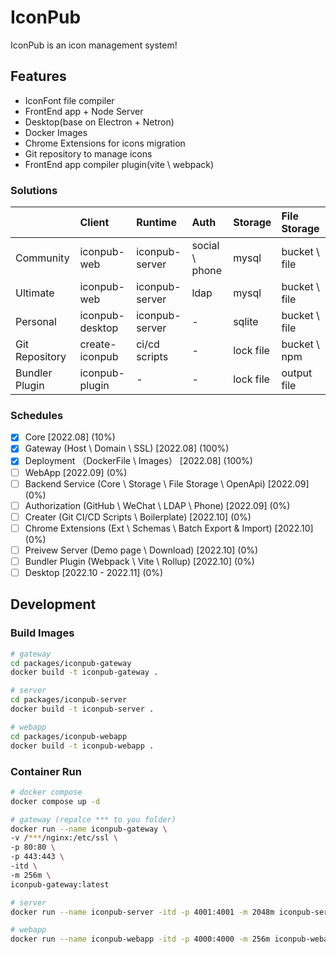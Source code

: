 # IconPub

IconPub is an icon management system!

## Features

- IconFont file compiler
- FrontEnd app + Node Server
- Desktop(base on Electron + Netron)
- Docker Images
- Chrome Extensions for icons migration
- Git repository to manage icons
- FrontEnd app compiler plugin(vite \ webpack)

### Solutions

|                | Client          | Runtime        | Auth           | Storage   | File Storage  |
| :------------- | :-------------- | :------------- | :------------- | :-------- | :------------ |
| Community      | iconpub-web     | iconpub-server | social \ phone | mysql     | bucket \ file |
| Ultimate       | iconpub-web     | iconpub-server | ldap           | mysql     | bucket \ file |
| Personal       | iconpub-desktop | iconpub-server | -              | sqlite    | bucket \ file |
| Git Repository | create-iconpub  | ci/cd scripts  | -              | lock file | bucket \ npm  |
| Bundler Plugin | iconpub-plugin  | -              | -              | lock file | output file   |

### Schedules

- [x] Core [2022.08] (10%)
- [x] Gateway (Host \ Domain \ SSL) [2022.08] (100%)
- [x] Deployment （DockerFile \ Images） [2022.08] (100%)
- [ ] WebApp [2022.09] (0%)
- [ ] Backend Service (Core \ Storage \ File Storage \ OpenApi) [2022.09] (0%)
- [ ] Authorization (GitHub \ WeChat \ LDAP \ Phone) [2022.09] (0%)
- [ ] Creater (Git CI/CD Scripts \ Boilerplate) [2022.10] (0%)
- [ ] Chrome Extensions (Ext \ Schemas \ Batch Export & Import) [2022.10] (0%)
- [ ] Preivew Server (Demo page \ Download) [2022.10] (0%)
- [ ] Bundler Plugin (Webpack \ Vite \ Rollup) [2022.10] (0%)
- [ ] Desktop [2022.10 - 2022.11] (0%)

## Development

### Build Images

```bash
# gateway
cd packages/iconpub-gateway
docker build -t iconpub-gateway .

# server
cd packages/iconpub-server
docker build -t iconpub-server .

# webapp
cd packages/iconpub-webapp
docker build -t iconpub-webapp .
```

### Container Run

```bash
# docker compose
docker compose up -d
```

```bash
# gateway (repalce *** to you folder)
docker run --name iconpub-gateway \
-v /***/nginx:/etc/ssl \
-p 80:80 \
-p 443:443 \
-itd \
-m 256m \
iconpub-gateway:latest
```

```bash
# server
docker run --name iconpub-server -itd -p 4001:4001 -m 2048m iconpub-server:latest
```

```bash
# webapp
docker run --name iconpub-webapp -itd -p 4000:4000 -m 256m iconpub-webapp:latest
```
